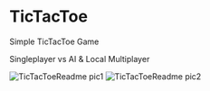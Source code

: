 # TicTacToe

Simple TicTacToe Game

Singleplayer vs AI 
& 
Local Multiplayer

![TicTacToeReadme pic1](https://user-images.githubusercontent.com/80168901/134995870-2dc72581-3f51-4b2c-bd1a-2afc415c4b6e.JPG)
![TicTacToeReadme pic2](https://user-images.githubusercontent.com/80168901/134995871-90c5f466-5356-4c04-a599-0056168293e3.JPG)
